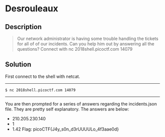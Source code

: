 # Desrouleaux
## Description
>Our network administrator is having some trouble handling the tickets for all of of our incidents. Can you help him out by answering all the questions? Connect with nc 2018shell.picoctf.com 14079
## Solution
First connect to the shell with netcat.
***
    $ nc 2018shell.picoctf.com 14079
***
You are then prompted for a series of answers regarding the incidents.json file.
They are pretty self explanatory. The answers are below:
* 210.205.230.140
* 1
* 1.42
Flag: picoCTF{J4y_s0n_d3rUUUULo_4f3aae0d}
